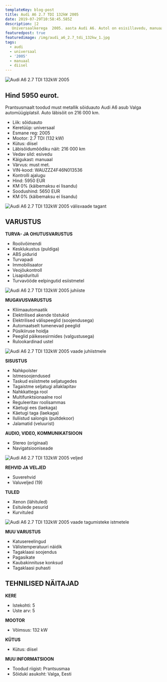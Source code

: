```yaml
---
templateKey: blog-post
title: Audi A6 2.7 TDI 132kW 2005
date: 2019-07-29T10:58:45.585Z
description: |2
   Universaalkerega  2005. aasta Audi A6. Autol on esisillavedu, manuaal käigukast ja diiselmootor.
featuredpost: true
featuredimage: /img/audi_a6_2.7_tdi_132kw_1.jpg
tags:
  - audi
  - universaal
  - '2005'
  - manuaal
  - diisel
---
```

![Audi A6 2.7 TDI 132kW 2005](/img/audi_a6_2.7_tdi_132kw_1.jpg "Audi A6 2.7 TDI 132kW 2005")

## Hind 5950 eurot.

Prantsusmaalt toodud must metallik sõiduauto Audi A6 asub Valga automüügiplatsil. Auto läbisõit on 216 000 km.

* Liik:	sõiduauto
* Keretüüp:	universaal
* Esmane reg:	2005
* Mootor:	2.7 TDI (132 kW)
* Kütus:	diisel
* Läbisõidumõõdiku näit:	216 000 km
* Vedav sild:	esivedu
* Käigukast:	manuaal
* Värvus:	must met.
* VIN-kood:	WAUZZZ4F46N013536
* Kontrolli ajalugu
* Hind:	5950 EUR
* KM 0% (käibemaksu ei lisandu)
* Soodushind:	5650 EUR
* KM 0% (käibemaksu ei lisandu)

![Audi A6 2.7 TDI 132kW 2005 välisvaade tagant](/img/audi_a6_2.7_tdi_132kw_3.jpg "Audi A6 2.7 TDI 132kW 2005 välisvaade tagant")

## VARUSTUS

**TURVA- JA OHUTUSVARUSTUS**

* Roolivõimendi
* Kesklukustus (puldiga)
* ABS pidurid
* Turvapadi
* Immobilisaator
* Veojõukontroll
* Lisapidurituli
* Turvavööde eelpingutid esiistmetel

![Audi A6 2.7 TDI 132kW 2005 juhiiste](/img/audi_a6_2.7_tdi_132kw_5.jpg "Audi A6 2.7 TDI 132kW 2005 juhiiste")

**MUGAVUSVARUSTUS**

* Kliimaautomaatik
* Elektrilised akende tõstukid
* Elektrilised välispeeglid (soojendusega)
* Automaatselt tumenevad peeglid
* Püsikiiruse hoidja
* Peeglid päikesesirmides (valgustusega)
* Rulookardinad ustel

![Audi A6 2.7 TDI 132kW 2005 vaade juhiistmele](/img/audi_a6_2.7_tdi_132kw_8.jpg "Audi A6 2.7 TDI 132kW 2005 vaade juhiistmele")

**SISUSTUS**

* Nahkpolster
* Istmesoojendused
* Taskud esiistmete seljatugedes
* Tagaistme seljatugi allaklapitav
* Nahkkattega rool
* Multifunktsionaalne rool
* Reguleeritav roolisammas
* Käetugi ees (laekaga)
* Käetugi taga (laekaga)
* Iluliistud salongis (puitdekoor)
* Jalamatid (veluurist)

**AUDIO, VIDEO, KOMMUNIKATSIOON**

* Stereo (originaal)
* Navigatsiooniseade

![Audi A6 2.7 TDI 132kW 2005 veljed](/img/audi_a6_2.7_tdi_132kw_6.jpg "Audi A6 2.7 TDI 132kW 2005 veljed")

**REHVID JA VELJED**

* Suverehvid
* Valuveljed (19)

**TULED**

* Xenon (lähituled)
* Esitulede pesurid
* Kurvituled

![Audi A6 2.7 TDI 132kW 2005 vaade tagumisteke istmetele](/img/audi_a6_2.7_tdi_132kw_4.jpg "Audi A6 2.7 TDI 132kW 2005 vaade tagumistele istmetele")

**MUU VARUSTUS**

* Katusereelingud
* Välistemperatuuri näidik
* Tagaklaasi soojendus
* Pagasikate
* Kaubakinnituse konksud
* Tagaklaasi puhasti

## TEHNILISED NÄITAJAD

**KERE**

* Istekohti:	5
* Uste arv:	5

**MOOTOR**

* Võimsus:	132 kW

**KÜTUS**

* Kütus:	diisel

**MUU INFORMATSIOON**

* Toodud riigist: Prantsusmaa
* Sõiduki asukoht: Valga, Eesti
